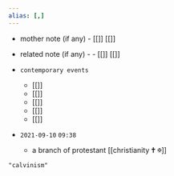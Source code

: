 ```yaml
---
alias: [,]
---
```

- mother note (if any)
		- [[]] [[]]
- related note (if any) -
		- [[]] [[]]
- `contemporary events`
	- [[]]
	- [[]]
	- [[]]
	- [[]]
	- [[]]

- `2021-09-10`  `09:38`
	- a branch of protestant [[christianity 🕇 ✠]]

```query
"calvinism"
```